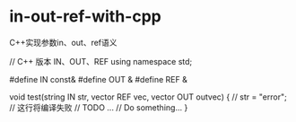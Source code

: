 # in-out-ref-with-cpp
C++实现参数in、out、ref语义

// C++ 版本 IN、OUT、REF
using namespace std;

#define IN     const&
#define OUT    &
#define REF    &
 
void test(string IN str, vector<int> REF vec, vector<int> OUT outvec)
{
    // str = "error"; // 这行将编译失败
    // TODO ...
    // Do something...
}




